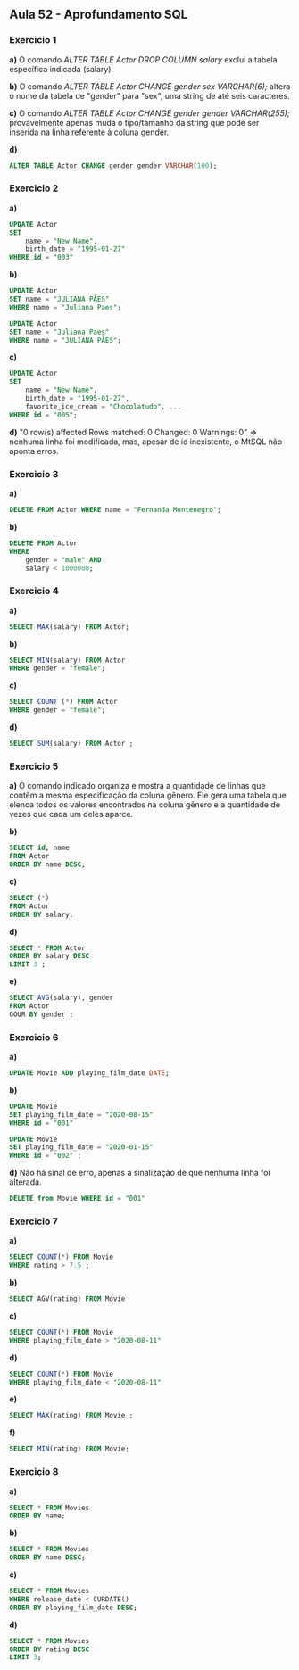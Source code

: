 ## Aula 52 - Aprofundamento SQL

### Exercicio 1

**a)** O comando *ALTER TABLE Actor DROP COLUMN salary* exclui a tabela específica indicada (salary). 

**b)** O comando *ALTER TABLE Actor CHANGE gender sex VARCHAR(6);* altera o nome da tabela de "gender" para "sex", uma string de até seis caracteres. 

**c)** O comando *ALTER TABLE Actor CHANGE gender gender VARCHAR(255);* provavelmente apenas muda o tipo/tamanho da string que pode ser inserida na linha referente à coluna gender. 

**d)** 
~~~SQL
ALTER TABLE Actor CHANGE gender gender VARCHAR(100);
~~~

### Exercicio 2

**a)** 
~~~SQL
UPDATE Actor 
SET 
    name = "New Name", 
    birth_date = "1995-01-27"
WHERE id = "003"
~~~

**b)** 
~~~SQL
UPDATE Actor 
SET name = "JULIANA PÃES"
WHERE name = "Juliana Paes";
~~~
~~~SQL
UPDATE Actor 
SET name = "Juliana Paes"
WHERE name = "JULIANA PÃES";
~~~

**c)** 
~~~SQL
UPDATE Actor 
SET 
    name = "New Name", 
    birth_date = "1995-01-27", 
    favorite_ice_cream = "Chocolatudo", ...
WHERE id = "005";
~~~

**d)** "0 row(s) affected Rows matched: 0  Changed: 0  Warnings: 0" => nenhuma linha foi modificada, mas, apesar de id inexistente, o MtSQL não aponta erros. 

### Exercicio 3

**a)** 
~~~SQL
DELETE FROM Actor WHERE name = "Fernanda Montenegro";
~~~
**b)** 
~~~SQL
DELETE FROM Actor 
WHERE 
    gender = "male" AND 
    salary < 1000000;
~~~

### Exercicio 4

**a)** 
~~~SQL
SELECT MAX(salary) FROM Actor;
~~~

**b)** 
~~~SQL
SELECT MIN(salary) FROM Actor 
WHERE gender = "female";
~~~

**c)** 
~~~SQL
SELECT COUNT (*) FROM Actor 
WHERE gender = "female";
~~~

**d)** 
~~~SQL
SELECT SUM(salary) FROM Actor ;
~~~

### Exercicio 5

**a)** O comando indicado organiza e mostra a quantidade de linhas que contêm a mesma especificação da coluna gênero. Ele gera uma tabela que elenca todos os valores encontrados na coluna gênero e a quantidade de vezes que cada um deles aparce. 

**b)**
~~~SQL
SELECT id, name 
FROM Actor
ORDER BY name DESC;
~~~

**c)**
~~~SQL
SELECT (*)
FROM Actor
ORDER BY salary;
~~~

**d)**
~~~SQL
SELECT * FROM Actor
ORDER BY salary DESC 
LIMIT 3 ;
~~~

**e)**
~~~SQL
SELECT AVG(salary), gender
FROM Actor
GOUR BY gender ;
~~~

### Exercicio 6

**a)** 
~~~SQL
UPDATE Movie ADD playing_film_date DATE;
~~~

**b)** 
~~~SQL
UPDATE Movie
SET playing_film_date = "2020-08-15"
WHERE id = "001"
~~~
~~~SQL
UPDATE Movie
SET playing_film_date = "2020-01-15"
WHERE id = "002" ;
~~~

**d)** Não há sinal de erro, apenas a sinalização de que nenhuma linha foi alterada. 
~~~SQL
DELETE from Movie WHERE id = "001"
~~~

### Exercicio 7

**a)** 
~~~SQL
SELECT COUNT(*) FROM Movie
WHERE rating > 7.5 ; 
~~~

**b)** 
~~~SQL
SELECT AGV(rating) FROM Movie
~~~


**c)** 
~~~SQL
SELECT COUNT(*) FROM Movie
WHERE playing_film_date > "2020-08-11"
~~~

**d)** 
~~~SQL
SELECT COUNT(*) FROM Movie
WHERE playing_film_date < "2020-08-11"
~~~

**e)** 
~~~SQL
SELECT MAX(rating) FROM Movie ;
~~~

**f)** 
~~~SQL
SELECT MIN(rating) FROM Movie; 
~~~
### Exercicio 8

**a)** 
~~~SQL
SELECT * FROM Movies 
ORDER BY name;
~~~

**b)** 
~~~SQL
SELECT * FROM Movies 
ORDER BY name DESC;
~~~

**c)** 
~~~SQL
SELECT * FROM Movies 
WHERE release_date < CURDATE()
ORDER BY playing_film_date DESC;
~~~

**d)** 
~~~SQL
SELECT * FROM Movies 
ORDER BY rating DESC
LIMIT 3;
~~~



